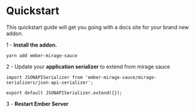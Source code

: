 # Quickstart

This quickstart guide will get you going with a docs site for your brand new addon.

1 - **Install the addon.**

    yarn add ember-mirage-sauce

2 - Update your **application serializer** to extend from mirage sauce

    import JSONAPISerializer from 'ember-mirage-sauce/mirage-serializers/json-api-serializer';

    export default JSONAPISerializer.extend({});

3 - **Restart Ember Server**
